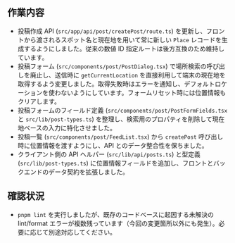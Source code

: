 ## 作業内容

- 投稿作成 API (`src/app/api/post/createPost/route.ts`) を更新し、フロントから渡されるスポット名と現在地を用いて常に新しい `Place` レコードを生成するようにしました。従来の数値 ID 指定ルートは後方互換のため維持しています。
- 投稿フォーム (`src/components/post/PostDialog.tsx`) で場所検索の呼び出しを廃止し、送信時に `getCurrentLocation` を直接利用して端末の現在地を取得するよう変更しました。取得失敗時はエラーを通知し、デフォルトロケーションを使わないようにしています。フォームリセット時には位置情報もクリアします。
- 投稿フォームのフィールド定義 (`src/components/post/PostFormFields.tsx` と `src/lib/post-types.ts`) を整理し、検索用のプロパティを削除して現在地ベースの入力に特化させました。
- 投稿一覧 (`src/components/post/FeedList.tsx`) から `createPost` 呼び出し時に位置情報を渡すようにし、API とのデータ整合性を保ちました。
- クライアント側の API ヘルパー (`src/lib/api/posts.ts`) と型定義 (`src/lib/post-types.ts`) に位置情報フィールドを追加し、フロントとバックエンドのデータ契約を拡張しました。

## 確認状況

- `pnpm lint` を実行しましたが、既存のコードベースに起因する未解決の lint/format エラーが複数残っています（今回の変更箇所以外にも発生）。必要に応じて別途対応してください。
